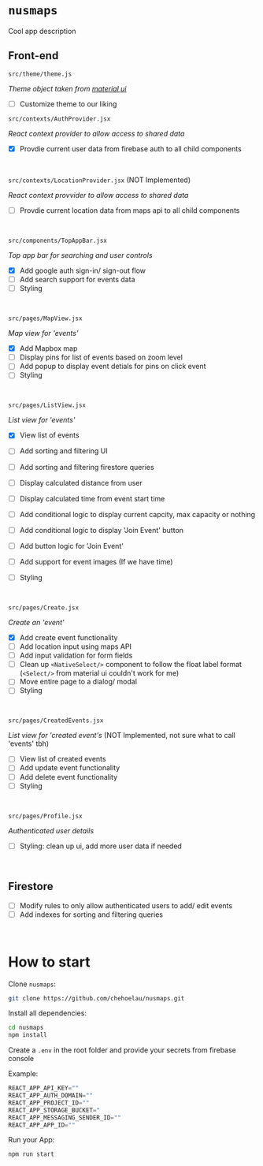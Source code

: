 # `nusmaps`
Cool app description

## Front-end

`src/theme/theme.js`

_Theme object taken from [material ui](https://mui.com/material-ui/customization/default-theme/#main-content)_
- [ ] Customize theme to our liking

`src/contexts/AuthProvider.jsx`

_React context provider to allow access to shared data_
- [x] Provdie current user data from firebase auth to all child components 

<br/>

`src/contexts/LocationProvider.jsx` (NOT Implemented)

_React context provvider to allow access to shared data_ 
- [ ] Provdie current location data from maps api to all child components 

<br/>

`src/components/TopAppBar.jsx` 

_Top app bar for searching and user controls_
- [x] Add google auth sign-in/ sign-out flow
- [ ] Add search support for events data
- [ ] Styling

<br/>

`src/pages/MapView.jsx` 

_Map view for 'events'_
- [x] Add Mapbox map
- [ ] Display pins for list of events based on zoom level
- [ ] Add popup to display event detials for pins on click event 
- [ ] Styling

<br/>

`src/pages/ListView.jsx` 
 
 _List view for 'events'_
- [x] View list of events
- [ ] Add sorting and filtering UI
- [ ] Add sorting and filtering firestore queries
- [ ] Display calculated distance from user 
- [ ] Display calculated time from event start time 
- [ ] Add conditional logic to display current capcity, max capacity or nothing
- [ ] Add conditional logic to display 'Join Event' button 
- [ ] Add button logic for 'Join Event' 
- [ ] Add support for event images (If we have time) 
- [ ] Styling


<br/>

`src/pages/Create.jsx` 

_Create an 'event'_
- [x] Add create event functionality 
- [ ] Add location input using maps API
- [ ] Add input validation for form fields
- [ ] Clean up `<NativeSelect/>` component to follow the float label format (`<Select/>` from material ui couldn't work for me) 
- [ ] Move entire page to a dialog/ modal
- [ ] Styling

<br/>

`src/pages/CreatedEvents.jsx` 

_List view for 'created event's_ (NOT Implemented, not sure what to call 'events' tbh)
- [ ] View list of created events 
- [ ] Add update event functionality 
- [ ] Add delete event functionality 
- [ ] Styling

<br/>

`src/pages/Profile.jsx`

_Authenticated user details_
- [ ] Styling: clean up ui, add more user data if needed 

<br/>

## Firestore
- [ ] Modify rules to only allow authenticated users to add/ edit events 
- [ ] Add indexes for sorting and filtering queries   

<br/>

# How to start

Clone `nusmaps`:

```sh
git clone https://github.com/chehoelau/nusmaps.git
```

Install all dependencies:

```sh
cd nusmaps
npm install
```

Create a `.env` in the root folder and provide your secrets from firebase console 

Example:

```jsx
REACT_APP_API_KEY=""
REACT_APP_AUTH_DOMAIN=""
REACT_APP_PROJECT_ID=""
REACT_APP_STORAGE_BUCKET="
REACT_APP_MESSAGING_SENDER_ID=""
REACT_APP_APP_ID=""
```

Run your App:

```sh
npm run start
```

